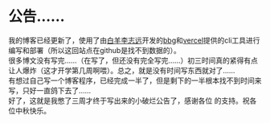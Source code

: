 # 公告……
我的博客已经更新了，使用了由[白羊李志远](https://baiyang-lzy.gitee.io/blog/)开发的[bbg](https://gitee.com/baiyang-lzy/bbg/)和[vercel](https://vercel.com)提供的cli工具进行编写和部署（所以这回站点在github是找不到数据的）。  
很多博文没有写完……（在写了，但还没有完全写完……）初三时间真的紧得有点让人爆炸（这才开学第几周啊喂）。总之，就是没有时间写东西就对了……  
有想过自己写一个博客程序，已经完成一半了，但是剩下的一半根本找不到时间来写，只好一直鸽下去了……  
好了，这就是我憋了三周才终于写出来的小破烂公告了，感谢各位 的支持。祝各位中秋快乐。